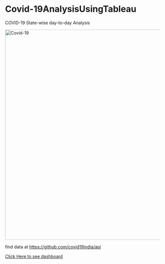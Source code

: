 # Covid-19AnalysisUsingTableau
COVID-19 State-wise day-to-day Analysis 

<img width="683" alt="Covid-19" src="https://user-images.githubusercontent.com/37321335/88486533-02f9e200-cf9c-11ea-993d-6dd54ca1b44b.PNG">

find data at  https://github.com/covid19india/api 

<a href="https://public.tableau.com/profile/krishnasai6839#!/">Click Here to see dashboard </a>

